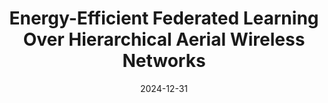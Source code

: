 ---
title: "Energy-Efficient Federated Learning Over Hierarchical Aerial Wireless Networks"
collection: publications
category: conferences
permalink: /publication/paper12
# excerpt: 'This paper is about the number 2. The number 3 is left for future work.'
date: 2024-12-31
venue: 'IEEE PRMIC'
# slidesurl: 'http://academicpages.github.io/files/slides2.pdf'
paperurl: 'https://ieeexplore.ieee.org/document/10293933'
citation: 'Z. Li, Z. Wang, Z. Wang and Y. Zhou. &quot;Energy-Efficient Federated Learning Over Hierarchical Aerial Wireless Networks&quot; <i>IEEE PRMIC</i>. Toronto, ON, Canada, Sept., 2023, pp. 1-6.'
---